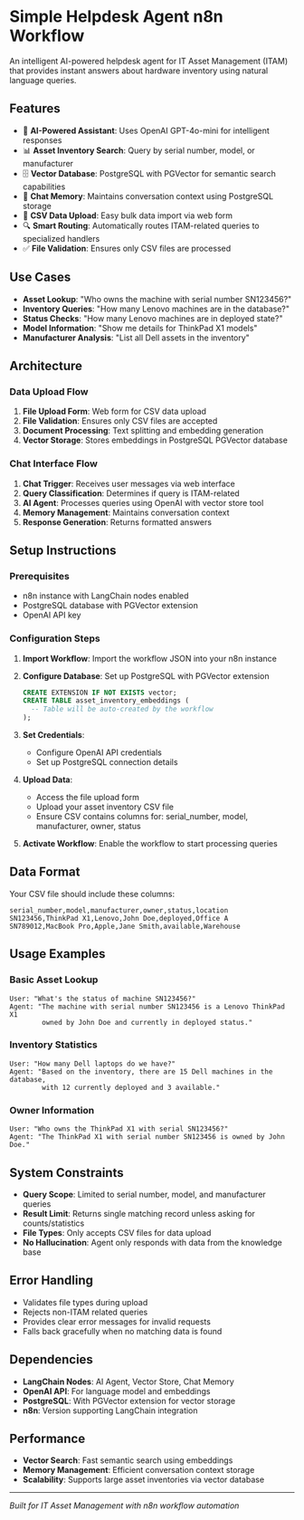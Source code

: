 # Simple Helpdesk Agent n8n Workflow

An intelligent AI-powered helpdesk agent for IT Asset Management (ITAM) that provides instant answers about hardware inventory using natural language queries.

## Features

- 🤖 **AI-Powered Assistant**: Uses OpenAI GPT-4o-mini for intelligent responses
- 📊 **Asset Inventory Search**: Query by serial number, model, or manufacturer
- 🗄️ **Vector Database**: PostgreSQL with PGVector for semantic search capabilities
- 💾 **Chat Memory**: Maintains conversation context using PostgreSQL storage
- 📁 **CSV Data Upload**: Easy bulk data import via web form
- 🔍 **Smart Routing**: Automatically routes ITAM-related queries to specialized handlers
- ✅ **File Validation**: Ensures only CSV files are processed

## Use Cases

- **Asset Lookup**: "Who owns the machine with serial number SN123456?"
- **Inventory Queries**: "How many Lenovo machines are in the database?"
- **Status Checks**: "How many Lenovo machines are in deployed state?"
- **Model Information**: "Show me details for ThinkPad X1 models"
- **Manufacturer Analysis**: "List all Dell assets in the inventory"

## Architecture

### Data Upload Flow
1. **File Upload Form**: Web form for CSV data upload
2. **File Validation**: Ensures only CSV files are accepted
3. **Document Processing**: Text splitting and embedding generation
4. **Vector Storage**: Stores embeddings in PostgreSQL PGVector database

### Chat Interface Flow
1. **Chat Trigger**: Receives user messages via web interface
2. **Query Classification**: Determines if query is ITAM-related
3. **AI Agent**: Processes queries using OpenAI with vector store tool
4. **Memory Management**: Maintains conversation context
5. **Response Generation**: Returns formatted answers

## Setup Instructions

### Prerequisites
- n8n instance with LangChain nodes enabled
- PostgreSQL database with PGVector extension
- OpenAI API key

### Configuration Steps

1. **Import Workflow**: Import the workflow JSON into your n8n instance

2. **Configure Database**: Set up PostgreSQL with PGVector extension
   ```sql
   CREATE EXTENSION IF NOT EXISTS vector;
   CREATE TABLE asset_inventory_embeddings (
     -- Table will be auto-created by the workflow
   );
   ```

3. **Set Credentials**:
   - Configure OpenAI API credentials
   - Set up PostgreSQL connection details

4. **Upload Data**: 
   - Access the file upload form
   - Upload your asset inventory CSV file
   - Ensure CSV contains columns for: serial_number, model, manufacturer, owner, status

5. **Activate Workflow**: Enable the workflow to start processing queries

## Data Format

Your CSV file should include these columns:
```csv
serial_number,model,manufacturer,owner,status,location
SN123456,ThinkPad X1,Lenovo,John Doe,deployed,Office A
SN789012,MacBook Pro,Apple,Jane Smith,available,Warehouse
```

## Usage Examples

### Basic Asset Lookup
```
User: "What's the status of machine SN123456?"
Agent: "The machine with serial number SN123456 is a Lenovo ThinkPad X1 
        owned by John Doe and currently in deployed status."
```

### Inventory Statistics
```
User: "How many Dell laptops do we have?"
Agent: "Based on the inventory, there are 15 Dell machines in the database, 
        with 12 currently deployed and 3 available."
```

### Owner Information
```
User: "Who owns the ThinkPad X1 with serial SN123456?"
Agent: "The ThinkPad X1 with serial number SN123456 is owned by John Doe."
```

## System Constraints

- **Query Scope**: Limited to serial number, model, and manufacturer queries
- **Result Limit**: Returns single matching record unless asking for counts/statistics
- **File Types**: Only accepts CSV files for data upload
- **No Hallucination**: Agent only responds with data from the knowledge base

## Error Handling

- Validates file types during upload
- Rejects non-ITAM related queries
- Provides clear error messages for invalid requests
- Falls back gracefully when no matching data is found

## Dependencies

- **LangChain Nodes**: AI Agent, Vector Store, Chat Memory
- **OpenAI API**: For language model and embeddings
- **PostgreSQL**: With PGVector extension for vector storage
- **n8n**: Version supporting LangChain integration

## Performance

- **Vector Search**: Fast semantic search using embeddings
- **Memory Management**: Efficient conversation context storage
- **Scalability**: Supports large asset inventories via vector database

---

*Built for IT Asset Management with n8n workflow automation*